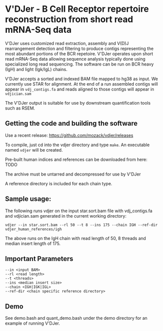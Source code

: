 # V'DJer - B Cell Receptor repertoire reconstruction from short read mRNA-Seq data

V'DJer uses customized read extraction, assembly and V(D)J rearrangement detection 
and filtering to produce contigs representing the most abundant portions of the BCR
repetoire.  V'DJer operates upon short read mRNA-Seq data allowing sequence analysis
typically done using specialized long read sequencing.  The software can be run on
BCR heavy (IgH) and light (Igk/IgL) chains.

V'DJer accepts a sorted and indexed BAM file mapped to hg38 as input.  We currently
use STAR for alignment.  At the end of a run assembled contigs will appear in
```vdj_contigs.fa``` and reads aligned to those contigs will appear in ```vdjician.sam```

The V'DJer output is suitable for use by downstream quantification tools such as RSEM.

## Getting the code and building the software

Use a recent release: https://github.com/mozack/vdjer/releases

To compile, just cd into the vdjer directory and type ```make```.  An executable named
```vdjer``` will be created.

Pre-built human indices and references can be downloaded from here: TODO

The archive must be untarred and decompressed for use by V'DJer

A reference directory is included for each chain type.

## Sample usage:

The following runs vdjer on the input star.sort.bam file with vdj_contigs.fa and vdjician.sam
generated in the current working directory:

```vdjer --in star.sort.bam --rl 50 --t 8 --ins 175 --chain IGH --ref-dir vdjer_human_references/igh```

The above runs on the IgH chain with read length of 50, 8 threads and median insert length of 175.

## Important Parameters
```
--in <input BAM>
--rl <read length>
--t <threads>
--ins <median insert size>
--chain <IGH|IGK|IGL>
--ref-dir <chain specific reference directory>
```

## Demo
See demo.bash and quant_demo.bash under the demo directory for an example of running V'DJer.